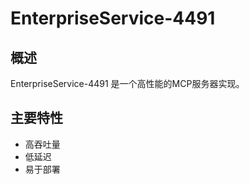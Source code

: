# EnterpriseService-4491

## 概述

EnterpriseService-4491 是一个高性能的MCP服务器实现。

## 主要特性

- 高吞吐量
- 低延迟
- 易于部署
